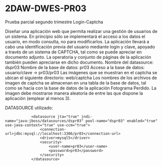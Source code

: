# 2DAW-DWES-PR03
Prueba parcial segundo trimestre Login-Captcha

Diseñar una aplicación web que permita realizar una gestión de usuarios de un sistema. En principio
sólo se implementará el acceso a los datos el usuario, en modo consulta, no para modificarlos. La
aplicación llevará a cabo una identificación previa del usuario mediante login y clave, apoyado a
través de un sistema de CAPTCHA, tal como se puede apreciar en documento adjunto. La operatoria y
conjunto de páginas de la aplicación también pueden apreciarse en dicho documento.
Nombre del datasource: dspr03
Nombre de la base de datos: pr03
Acceso a la base de datos: usuario/clave → pr03/pr03
Las imágenes que se muestran en el captcha se ubican el siguiente directorio: web/captcha
Los nombres de los archivos de imagen de captcha se almacenan en una tabla de la base de datos, tal
como se hacía con la base de datos de la aplicación Fotograma Perdido. La imagen debe mostrarse
manera aleatoria de entre las que dispone la aplicación (emplear al menos 3).

DATASOURCE utilizado:

                <datasource jta="true" jndi-name="java:jboss/datasources/dspr03" pool-name="dspr03" enabled="true" use-java-context="true" use-ccm="true">
                    <connection-url>jdbc:mysql://localhost:3306/pr03</connection-url>
                    <driver>mysql5</driver>
                    <security>
                        <user-name>pr03</user-name>
                        <password>pr03</password>
                    </security>
                </datasource>
